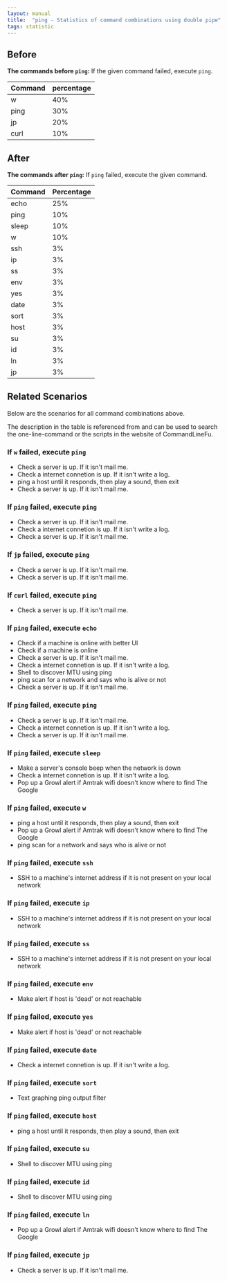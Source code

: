 ```yaml
---
layout: manual
title:  "ping - Statistics of command combinations using double pipe"
tags: statistic
---
```


## Before

__The commands before `ping`:__ If the given command failed, execute `ping`.

| Command | percentage |
|--------|--------|
| w | 40% |
| ping | 30% |
| jp | 20% |
| curl | 10% |



## After

__The commands after `ping`:__ If `ping` failed, execute the given command.

| Command | Percentage | 
|-------|--------|
| echo | 25% |
| ping | 10% |
| sleep | 10% |
| w | 10% |
| ssh | 3% |
| ip | 3% |
| ss | 3% |
| env | 3% |
| yes | 3% |
| date | 3% |
| sort | 3% |
| host | 3% |
| su | 3% |
| id | 3% |
| ln | 3% |
| jp | 3% |



## Related Scenarios

Below are the scenarios for all command combinations above.

The description in the table is referenced from and can be used to search the one-line-command or the scripts in the website of CommandLineFu.


### If `w` failed, execute `ping`

- Check a server is up. If it isn't mail me.
- Check a internet connetion is up. If it isn't write a log.
- ping a host until it responds, then play a sound, then exit
- Check a server is up. If it isn't mail me.

            
### If `ping` failed, execute `ping`

- Check a server is up. If it isn't mail me.
- Check a internet connetion is up. If it isn't write a log.
- Check a server is up. If it isn't mail me.

            
### If `jp` failed, execute `ping`

- Check a server is up. If it isn't mail me.
- Check a server is up. If it isn't mail me.

            
### If `curl` failed, execute `ping`

- Check a server is up. If it isn't mail me.

            


### If `ping` failed, execute `echo`

- Check if a machine is online with better UI
- Check if a machine is online
- Check a server is up. If it isn't mail me.
- Check a internet connetion is up. If it isn't write a log.
- Shell to discover MTU using ping
- ping scan for a network and says who is alive or not
- Check a server is up. If it isn't mail me.

            
### If `ping` failed, execute `ping`

- Check a server is up. If it isn't mail me.
- Check a internet connetion is up. If it isn't write a log.
- Check a server is up. If it isn't mail me.

            
### If `ping` failed, execute `sleep`

- Make a server's console beep when the network is down
- Check a internet connetion is up. If it isn't write a log.
- Pop up a Growl alert if Amtrak wifi doesn't know where to find The Google

            
### If `ping` failed, execute `w`

- ping a host until it responds, then play a sound, then exit
- Pop up a Growl alert if Amtrak wifi doesn't know where to find The Google
- ping scan for a network and says who is alive or not

            
### If `ping` failed, execute `ssh`

- SSH to a machine's internet address if it is not present on your local network

            
### If `ping` failed, execute `ip`

- SSH to a machine's internet address if it is not present on your local network

            
### If `ping` failed, execute `ss`

- SSH to a machine's internet address if it is not present on your local network

            
### If `ping` failed, execute `env`

- Make alert if host is 'dead' or not reachable

            
### If `ping` failed, execute `yes`

- Make alert if host is 'dead' or not reachable

            
### If `ping` failed, execute `date`

- Check a internet connetion is up. If it isn't write a log.

            
### If `ping` failed, execute `sort`

- Text graphing ping output filter

            
### If `ping` failed, execute `host`

- ping a host until it responds, then play a sound, then exit

            
### If `ping` failed, execute `su`

- Shell to discover MTU using ping

            
### If `ping` failed, execute `id`

- Shell to discover MTU using ping

            
### If `ping` failed, execute `ln`

- Pop up a Growl alert if Amtrak wifi doesn't know where to find The Google

            
### If `ping` failed, execute `jp`

- Check a server is up. If it isn't mail me.

            
